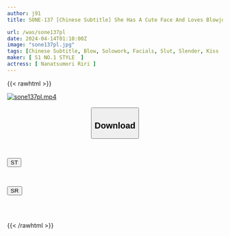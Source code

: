 ```yaml
---
author: j91
title: SONE-137 [Chinese Subtitle] She Has A Cute Face And Loves Blowjobs! Riri Nanatsumori, A Slut With An Intense Sucking Mouth That Licks Even The Penis

url: /was/sone137pl
date: 2024-04-14T01:10:00Z
image: "sone137pl.jpg"
tags: [Chinese Subtitle, Blow, Solowork, Facials, Slut, Slender, Kiss	]
maker: [ S1 NO.1 STYLE  ]
actress: [ Nanatsumori Riri ]
---
```



{{< rawhtml >}}

<div class="video" data-videoid="0LyGpYqKd7SbXz1">
    <a href="javascript:;">
        <img src="/was/sone137pl/sone137pl.jpg" width="WIDTH" height="HEIGHT" alt="sone137pl.mp4" loading="lazy">
    </a>
</div>

<script type="text/javascript" src="https://j91.asia/asset/on-demand-st.js"></script>

<br>
  <link rel="stylesheet" href="https://j91.asia/asset/bs5.css">
  
  <center>
  <button class="btn btn-primary" type="button" data-bs-toggle="collapse" data-bs-target=".multi-collapse" aria-expanded="false" aria-controls="multiCollapseExample1 multiCollapseExample2"><h2>Download</h2></button></center>
</p>
<div class="row">
  <div class="col">
    <div class="collapse multi-collapse" id="multiCollapseExample1">
      <div class="card card-body">
	      	      <br>
<div class="buttons">  
<p><a href="https://streamtape.to/v/0LyGpYqKd7SbXz1" target="_blank"><button class="btn-hover color-3"><i class="fa fa-download"></i> ST</button></a></p></div>
    </div>
  </div>
</div>
  <div class="col">
    <div class="collapse multi-collapse" id="multiCollapseExample2">
      <div class="card card-body">
	      <br>
<div class="buttons">
<p><a href="https://rubystm.com/y4ifoeklid5y" target="_blank"><button class="btn-hover color-9"><i class="fa fa-download"></i> SR</button></a></p></div>
<br><br>
      </div>
    </div>
  </div>
</div>

{{< /rawhtml >}}